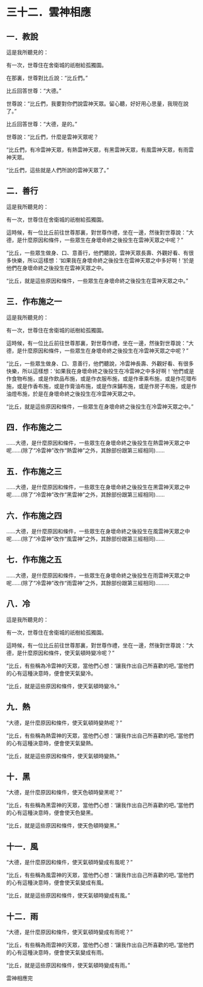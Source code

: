 # 三十二．雲神相應

## 一．教說

這是我所聽見的：

有一次，世尊住在舍衛城的祇樹給孤獨園。

在那裏，世尊對比丘說：“比丘們。”

比丘回答世尊：“大德。”

世尊說：“比丘們，我要對你們說雲神天眾。留心聽，好好用心思量，我現在說了。”

比丘回答世尊：“大德，是的。”

世尊說：“比丘們，什麼是雲神天眾呢？

“比丘們，有冷雲神天眾，有熱雲神天眾，有黑雲神天眾，有風雲神天眾，有雨雲神天眾。

“比丘們，這些就是人們所說的雲神天眾了。”

## 二．善行

這是我所聽見的：

有一次，世尊住在舍衛城的祇樹給孤獨園。

這時候，有一位比丘前往世尊那裏，對世尊作禮，坐在一邊，然後對世尊說：“大德，是什麼原因和條件，一些眾生在身壞命終之後投生在雲神天眾之中呢？”

“比丘，一些眾生做身、口、意善行，他們聽說，雲神天眾長壽、外觀好看、有很多快樂，所以這樣想：‘如果我在身壞命終之後投生在雲神天眾之中多好啊！’於是他們在身壞命終之後投生在雲神天眾之中。

“比丘，就是這些原因和條件，一些眾生在身壞命終之後投生在雲神天眾之中。”

## 三．作布施之一

這是我所聽見的：

有一次，世尊住在舍衛城的祇樹給孤獨園。

這時候，有一位比丘前往世尊那裏，對世尊作禮，坐在一邊，然後對世尊說：“大德，是什麼原因和條件，一些眾生在身壞命終之後投生在冷雲神天眾之中呢？”

“比丘，一些眾生做身、口、意善行，他們聽說，冷雲神長壽、外觀好看、有很多快樂，所以這樣想：‘如果我在身壞命終之後投生在冷雲神之中多好啊！’他們或是作食物布施，或是作飲品布施，或是作衣服布施，或是作車乘布施，或是作花環布施，或是作香布施，或是作膏油布施，或是作床鋪布施，或是作房子布施，或是作油燈布施，於是在身壞命終之後投生在冷雲神天眾之中。

“比丘，就是這些原因和條件，一些眾生在身壞命終之後投生在冷雲神天眾之中。”

## 四．作布施之二

……大德，是什麼原因和條件，一些眾生在身壞命終之後投生在熱雲神天眾之中呢……(除了“冷雲神”改作“熱雲神”之外，其餘部份跟第三經相同)……

## 五．作布施之三

……大德，是什麼原因和條件，一些眾生在身壞命終之後投生在黑雲神天眾之中呢……(除了“冷雲神”改作“黑雲神”之外，其餘部份跟第三經相同)……

## 六．作布施之四

……大德，是什麼原因和條件，一些眾生在身壞命終之後投生在風雲神天眾之中呢……(除了“冷雲神”改作“風雲神”之外，其餘部份跟第三經相同)……

## 七．作布施之五

……大德，是什麼原因和條件，一些眾生在身壞命終之後投生在雨雲神天眾之中呢……(除了“冷雲神”改作“雨雲神”之外，其餘部份跟第三經相同)………

## 八．冷

這是我所聽見的：

有一次，世尊住在舍衛城的祇樹給孤獨園。

這時候，有一位比丘前往世尊那裏，對世尊作禮，坐在一邊，然後對世尊說：“大德，是什麼原因和條件，使天氣頓時變冷呢？”

“比丘，有些稱為冷雲神的天眾，當他們心想：‘讓我作出自己所喜歡的吧。’當他們的心有這種決意時，便會使天氣變冷。

“比丘，就是這些原因和條件，使天氣頓時變冷。”

## 九．熱

“大德，是什麼原因和條件，使天氣頓時變熱呢？”

“比丘，有些稱為熱雲神的天眾，當他們心想：‘讓我作出自己所喜歡的吧。’當他們的心有這種決意時，便會使天氣變熱。

“比丘，就是這些原因和條件，使天氣頓時變熱。”

## 十．黑

“大德，是什麼原因和條件，使天色頓時變黑呢？”

“比丘，有些稱為黑雲神的天眾，當他們心想：‘讓我作出自己所喜歡的吧。’當他們的心有這種決意時，便會使天色變黑。

“比丘，就是這些原因和條件，使天色頓時變黑。”

## 十一．風

“大德，是什麼原因和條件，使天氣頓時變成有風呢？”

“比丘，有些稱為風雲神的天眾，當他們心想：‘讓我作出自己所喜歡的吧。’當他們的心有這種決意時，便會使天氣變成有風。

“比丘，就是這些原因和條件，使天氣頓時變成有風。”

## 十二．雨

“大德，是什麼原因和條件，使天氣頓時變成有雨呢？”

“比丘，有些稱為雨雲神的天眾，當他們心想：‘讓我作出自己所喜歡的吧。’當他們的心有這種決意時，便會使天氣變成有雨。

“比丘，就是這些原因和條件，使天氣頓時變成有雨。”

雲神相應完
